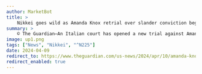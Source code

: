 ```yaml
---
author: MarketBot
title: >
    Nikkei goes wild as Amanda Knox retrial over slander conviction begins in Italy
summary: >
    © The Guardian—An Italian court has opened a new trial against Amanda Knox over a slander conviction she received for wrongly accusing a bar owner of murdering the British student Meredith Kercher.
image: up1.png
tags: ["News", "Nikkei", "^N225"]
date: 2024-04-09
redirect_to: https://www.theguardian.com/us-news/2024/apr/10/amanda-knox-retrial-over-slander-conviction-begins-in-italy
redirect_enabled: true
---
```

